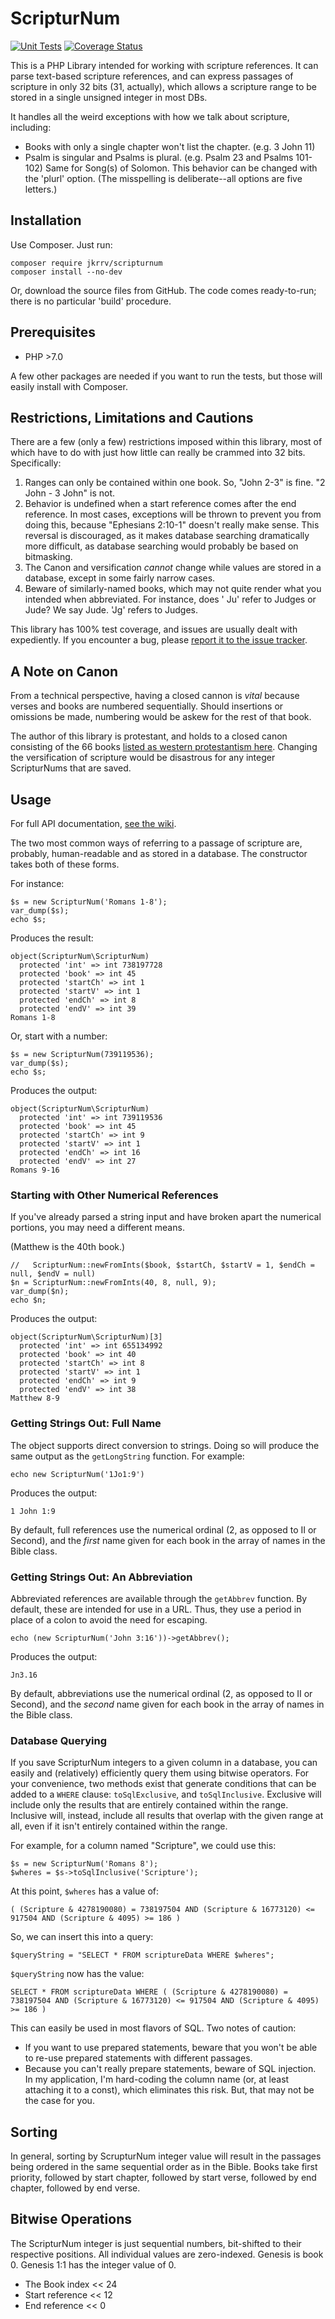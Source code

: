 ScripturNum
===========

[![Unit Tests](https://github.com/jkrrv/ScripturNum/actions/workflows/Unit_Tests.yml/badge.svg)](https://github.com/jkrrv/ScripturNum/actions/workflows/Unit_Tests.yml)
[![Coverage Status](https://coveralls.io/repos/github/jkrrv/ScripturNum/badge.svg)](https://coveralls.io/github/jkrrv/ScripturNum)

This is a PHP Library intended for working with scripture references. It can parse text-based scripture references, and
can express passages of scripture in only 32 bits (31, actually), which allows a scripture range to be stored in a
single unsigned integer in most DBs.

It handles all the weird exceptions with how we talk about scripture, including:

- Books with only a single chapter won't list the chapter.  (e.g. 3 John 11)
- Psalm is singular and Psalms is plural. (e.g. Psalm 23 and Psalms 101-102)  Same for Song(s) of Solomon. This behavior
  can be changed with the 'plurl' option. (The misspelling is deliberate--all options are five letters.)

## Installation

Use Composer. Just run:

    composer require jkrrv/scripturnum
    composer install --no-dev

Or, download the source files from GitHub. The code comes ready-to-run; there is no particular 'build' procedure.

## Prerequisites

- PHP >7.0

A few other packages are needed if you want to run the tests, but those will easily install with Composer.

## Restrictions, Limitations and Cautions

There are a few (only a few) restrictions imposed within this library, most of which have to do with just how little can
really be crammed into 32 bits. Specifically:

1. Ranges can only be contained within one book. So, "John 2-3" is fine.  "2 John - 3 John" is not.
2. Behavior is undefined when a start reference comes after the end reference. In most cases, exceptions will be thrown
   to prevent you from doing this, because "Ephesians 2:10-1" doesn't really make sense. This reversal is discouraged,
   as it makes database searching dramatically more difficult, as database searching would probably be based on
   bitmasking.
3. The Canon and versification *cannot* change while values are stored in a database, except in some fairly narrow
   cases.
4. Beware of similarly-named books, which may not quite render what you intended when abbreviated. For instance, does '
   Ju' refer to Judges or Jude? We say Jude.  'Jg' refers to Judges.

This library has 100% test coverage, and issues are usually dealt with expediently. If you encounter a bug,
please [report it to the issue tracker](https://github.com/jkrrv/ScripturNum/issues).

## A Note on Canon

From a technical perspective, having a closed cannon is *vital* because verses and books are numbered sequentially.
Should insertions or omissions be made, numbering would be askew for the rest of that book.

The author of this library is protestant, and holds to a closed canon consisting of the 66
books [listed as western protestantism here](https://en.wikipedia.org/wiki/Biblical_canon#Western_Church). Changing the versification of scripture would be disastrous for any 
integer ScripturNums that are saved.

## Usage

For full API documentation, [see the wiki](https://github.com/jkrrv/ScripturNum/wiki).

The two most common ways of referring to a passage of scripture are, probably, human-readable and as stored in a
database. The constructor takes both of these forms.

For instance:

    $s = new ScripturNum('Romans 1-8');
    var_dump($s);
    echo $s;

Produces the result:

    object(ScripturNum\ScripturNum)
      protected 'int' => int 738197728
      protected 'book' => int 45
      protected 'startCh' => int 1
      protected 'startV' => int 1
      protected 'endCh' => int 8
      protected 'endV' => int 39
    Romans 1-8

Or, start with a number:

    $s = new ScripturNum(739119536);
    var_dump($s);
    echo $s;

Produces the output:

    object(ScripturNum\ScripturNum)
      protected 'int' => int 739119536
      protected 'book' => int 45
      protected 'startCh' => int 9
      protected 'startV' => int 1
      protected 'endCh' => int 16
      protected 'endV' => int 27
    Romans 9-16

### Starting with Other Numerical References

If you've already parsed a string input and have broken apart the numerical portions, you may need a different means.

(Matthew is the 40th book.)

    //   ScripturNum::newFromInts($book, $startCh, $startV = 1, $endCh = null, $endV = null)
    $n = ScripturNum::newFromInts(40, 8, null, 9);
    var_dump($n);
    echo $n;

Produces the output:

    object(ScripturNum\ScripturNum)[3]
      protected 'int' => int 655134992
      protected 'book' => int 40
      protected 'startCh' => int 8
      protected 'startV' => int 1
      protected 'endCh' => int 9
      protected 'endV' => int 38
    Matthew 8-9

### Getting Strings Out: Full Name

The object supports direct conversion to strings. Doing so will produce the same output as the `getLongString` function.
For example:

    echo new ScripturNum('1Jo1:9')

Produces the output:

    1 John 1:9

By default, full references use the numerical ordinal (2, as opposed to II or Second), and the *first* name given for
each book in the array of names in the Bible class.

### Getting Strings Out: An Abbreviation

Abbreviated references are available through the `getAbbrev` function. By default, these are intended for use in a URL.
Thus, they use a period in place of a colon to avoid the need for escaping.

	echo (new ScripturNum('John 3:16'))->getAbbrev();

Produces the output:

	Jn3.16

By default, abbreviations use the numerical ordinal (2, as opposed to II or Second), and the *second* name given for
each book in the array of names in the Bible class.

### Database Querying

If you save ScripturNum integers to a given column in a database, you can easily and (relatively) efficiently query them
using bitwise operators. For your convenience, two methods exist that generate conditions that can be added to a `WHERE`
clause: `toSqlExclusive`, and `toSqlInclusive`.  Exclusive will include only the results that are
entirely contained within the range.  Inclusive will, instead, include all results that overlap with the given range at all,
even if it isn't entirely contained within the range.

For example, for a column named "Scripture", we could use this:

    $s = new ScripturNum('Romans 8');
    $wheres = $s->toSqlInclusive('Scripture');

At this point, `$wheres` has a value of:

    ( (Scripture & 4278190080) = 738197504 AND (Scripture & 16773120) <= 917504 AND (Scripture & 4095) >= 186 )

So, we can insert this into a query:

    $queryString = "SELECT * FROM scriptureData WHERE $wheres";

`$queryString` now has the value:

    SELECT * FROM scriptureData WHERE ( (Scripture & 4278190080) = 738197504 AND (Scripture & 16773120) <= 917504 AND (Scripture & 4095) >= 186 )

This can easily be used in most flavors of SQL.  Two notes of caution:
- If you want to use prepared statements, beware that you won't be able to re-use prepared statements with different
    passages.
- Because you can't really prepare statements, beware of SQL injection.  In my application, I'm hard-coding the column
    name (or, at least attaching it to a const), which eliminates this risk.  But, that may not be the case for you.

## Sorting

In general, sorting by ScrupturNum integer value will result in the passages being ordered in the same sequential order
as in the Bible. Books take first priority, followed by start chapter, followed by start verse, followed by end
chapter, followed by end verse.

## Bitwise Operations

The ScripturNum integer is just sequential numbers, bit-shifted to their respective positions.  All individual values 
are zero-indexed.  Genesis is book 0.  Genesis 1:1 has the integer value of 0. 

- The Book index << 24
- Start reference << 12
- End reference << 0

